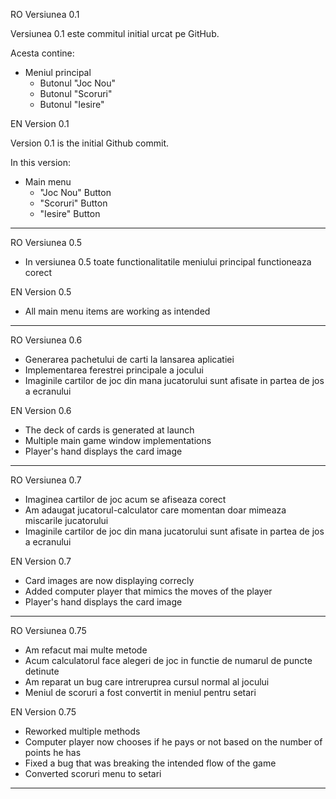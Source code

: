 RO Versiunea 0.1

Versiunea 0.1 este commitul initial urcat pe GitHub.  

Acesta contine:  

- Meniul principal  
   - Butonul "Joc Nou"  
   - Butonul "Scoruri"  
   - Butonul "Iesire"  
  
EN Version 0.1

Version 0.1 is the initial Github commit.  

In this version:  

- Main menu  
   - "Joc Nou" Button  
   - "Scoruri" Button    
   - "Iesire" Button    

-------------------------------------------------------------------------------------------------------  

RO Versiunea 0.5  

   - In versiunea 0.5 toate functionalitatile meniului principal functioneaza corect  

EN Version 0.5

   - All main menu items are working as intended  

-------------------------------------------------------------------------------------------------------  

RO Versiunea 0.6

-   Generarea pachetului de carti la lansarea aplicatiei  
-   Implementarea ferestrei principale a jocului  
-   Imaginile cartilor de joc din mana jucatorului sunt afisate in partea de jos a ecranului  


EN Version 0.6  

   - The deck of cards is generated at launch  
   - Multiple main game window implementations 
   - Player's hand displays the card image  

------------------------------------------------------------------------------------------------------- 

RO Versiunea 0.7

-   Imaginea cartilor de joc acum se afiseaza corect  
-   Am adaugat jucatorul-calculator care momentan doar mimeaza miscarile jucatorului  
-   Imaginile cartilor de joc din mana jucatorului sunt afisate in partea de jos a ecranului  


EN Version 0.7  

   - Card images are now displaying correcly  
   - Added computer player that mimics the moves of the player  
   - Player's hand displays the card image  

-------------------------------------------------------------------------------------------------------  

RO Versiunea 0.75  

-   Am refacut mai multe metode   
-   Acum calculatorul face alegeri de joc in functie de numarul de puncte detinute           
-   Am reparat un bug care intreruprea cursul normal al jocului  
-   Meniul de scoruri a fost convertit in meniul pentru setari  

EN Version 0.75    

   - Reworked multiple methods  
   - Computer player now chooses if he pays or not based on the number of points he has    
   - Fixed a bug that was breaking the intended flow of the game  
   - Converted scoruri menu to setari      

-------------------------------------------------------------------------------------------------------  
